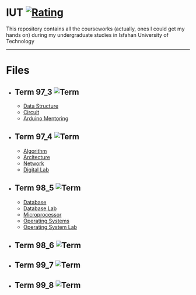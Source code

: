 # **IUT** [![Rating](https://img.shields.io/redmine/plugin/stars/redmine_xlsx_format_issue_exporter?label=Rating&logo=Rating&style=plastic)](https://github.com/BitterOcean/IUT)

This repository contains all the courseworks (actually, ones I could get my hands on) during my undergraduate studies in Isfahan University of Technology 

---
# Files 
- ## **Term 97_3** ![Term](https://img.shields.io/badge/Term-3-red)
  - <a href="https://github.com/BitterOcean/IUT/tree/master/DS">Data Structure</a>
  - <a href="https://github.com/BitterOcean/IUT/tree/master/Circuit">Circuit</a>
  - <a href="https://github.com/BitterOcean/IUT/tree/master/ArduinoMentoring">Arduino Mentoring</a>
- ## **Term 97_4** ![Term](https://img.shields.io/badge/Term-4-orange)
  - <a href="https://github.com/BitterOcean/IUT/tree/master/Algorithm">Algorithm</a>
  - <a href="https://github.com/BitterOcean/IUT/tree/master/Arcitecture">Arcitecture</a>
  - <a href="https://github.com/BitterOcean/IUT/tree/master/Network1">Network</a>
  - <a href="https://github.com/BitterOcean/IUT/tree/master/DigitalLab">Digital Lab</a>
- ## **Term 98_5** ![Term](https://img.shields.io/badge/Term-5-yellow)
  - <a href="https://github.com/BitterOcean/IUT/tree/master/Database">Database</a>
  - <a href="https://github.com/BitterOcean/IUT/tree/master/DatabaseLab">Database Lab</a>
  - <a href="https://github.com/BitterOcean/IUT/tree/master/Microprocessor">Microprocessor</a>
  - <a href="https://github.com/BitterOcean/IUT/tree/master/OS">Operating Systems</a>
  - <a href="https://github.com/BitterOcean/IUT/tree/master/OSLab">Operating System Lab</a>
- ## **Term 98_6** ![Term](https://img.shields.io/badge/Term-6-brightgreen)
- ## **Term 99_7** ![Term](https://img.shields.io/badge/Term-7-blue)
- ## **Term 99_8** ![Term](https://img.shields.io/badge/Term-8-purple)
